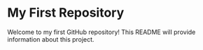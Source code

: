 # My First Repository
Welcome to my first GitHub repository! This README will provide information about this project.
